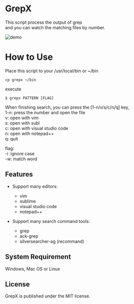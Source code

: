 # GrepX
This script process the output of grep  
and you can watch the matching files by number.  

![demo](https://raw.github.com/shengyu7697/GrepX/master/demo.gif)  

# How to Use
Place this script to your /usr/local/bin or ~/bin  
```
cp grepx ~/bin
```
execute  
```
$ grepx PATTERN [FLAG]
```
When finishing search, you can press the [1-n/v/s/c/n/q] key,  
1-n: press the number and open the file  
v: open with vim  
s: open with subl  
c: open with visual studio code  
n: open with notepad++  
q: quit  

flag:  
-i :ignore case  
-w: match word  

## Features
- Support many editors:
    + vim
    + sublime
    + visual studio code
    + notepad++

- Support many search command tools:
    + grep
    + ack-grep
    + silversearcher-ag (recommand)

## System Requirement
Windows, Mac OS or Linux  

## License
GrepX is published under the MIT license.  

